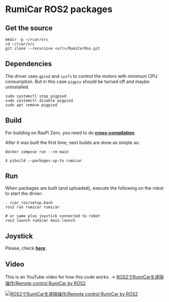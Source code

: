 # RumiCar ROS2 packages

## Get the source
```
mkdir -p ~/rcar/src
cd ~/rcar/src
git clone --recursive <url>/RumiCarRos.git
```

## Dependencies
The driver uses `gpiod` and `sysfs` to control the motors with minimum CPU consumption. But in this case `pigpio` should be turned off and maybe uninstalled.
```
sudo systemctl stop pigpiod
sudo systemctl disable pigpiod
sudo apt remove pigpiod
```

## Build
For building on RasPi Zero, you need to do [**cross-compilation**](docs/CrossCompilation.md).

After it was built the first time, next builds are done as simple as:
```
docker compose run --rm main

$ pibuild --packages-up-to rumicar
```

## Run
When packages are built (and uploaded), execute the following on the robot to start the driver:

```
. rcar_ros/setup.bash
ros2 run rumicar rumicar

# or same plus joystick connected to robot
ros2 launch rumicar main.launch
```

## Joystick
Please, check [**here**](rumi_teleop/README.md).

## Video

This is an YouTube video for how this code works. -> [ROS2でRumiCarを遠隔操作/Remote control RumiCar by ROS2](https://youtu.be/bZCdvuuSebk)

[![ROS2でRumiCarを遠隔操作/Remote control RumiCar by ROS2](http://img.youtube.com/vi/bZCdvuuSebk/0.jpg)](https://youtu.be/bZCdvuuSebk "ROS2でRumiCarを遠隔操作/Remote control RumiCar by ROS2")
